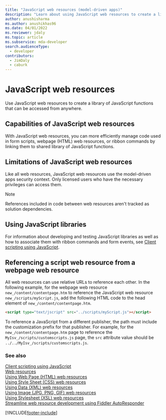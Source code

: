 ```yaml
---
title: "JavaScript web resources (model-driven apps)"
description: "Learn about using JavaScript web resources to create a library of JavaScript functions that can be accessed from anywhere."
author: anushisharma
ms.author: anushikhas96
ms.date: 04/01/2022
ms.reviewer: jdaly
ms.topic: article
ms.subservice: mda-developer
search.audienceType: 
  - developer
contributors: 
  - JimDaly
  - caburk
---
```

# JavaScript web resources

Use JavaScript web resources to create a library of JavaScript functions that can be accessed from anywhere.  
  
<a name="BKMK_capabilities"></a>

## Capabilities of JavaScript web resources

With JavaScript web resources, you can more efficiently manage code used in form scripts, webpage (HTML) web resources, or ribbon commands by linking them to shared library of JavaScript functions.  
  
<a name="BKMK_limitations"></a>

## Limitations of JavaScript web resources

 Like all web resources, JavaScript web resources use the model-driven apps security context. Only licensed users who have the necessary privileges can access them.  
  
> [!NOTE]
>  References included in code between web resources aren't tracked as solution dependencies.  
  
<a name="BKMK_Using"></a>

## Using JavaScript libraries

For information about developing and testing JavaScript libraries as well as how to associate them with ribbon commands and form events, see [Client scripting using JavaScript](client-scripting.md).  
  
<a name="BKMK_Referencing"></a>

## Referencing a script web resource from a webpage web resource

All web resources can use relative URLs to reference each other. In the following example, for the webpage web resource `new_/content/contentpage.htm` to reference the JavaScript web resource `new_/scripts/myScript.js`, add the following HTML code to the head element of `new_/content/contentpage.htm`.  
  
```html  
<script type="text/jscript" src="../scripts/myScript.js"></script>  
```  
  
 To reference a JavaScript from a different publisher, the path must include the customization prefix for that publisher. For example, for the `new_/content/contentpage.htm` page to reference the `MyIsv_/scripts/customscripts.js` page, the `src` attribute value should be `../../MyIsv_/scripts/customscripts.js`.  
  
### See also

[Client scripting using JavaScript](client-scripting.md)<br />
[Web resources](web-resources.md)<br />
[Using Web Page (HTML) web resources](webpage-html-web-resources.md)<br />
[Using Style Sheet (CSS) web resources](css-web-resources.md)<br />
[Using Data (XML) web resources](data-xml-web-resources.md)<br />
[Using Image (JPG, PNG, GIF) web resources](image-web-resources.md)<br />
[Using Stylesheet (XSL) web resources](stylesheet-xsl-web-resources.md)<br />
[Streamline web resource development using Fiddler AutoResponder](streamline-javascript-development-fiddler-autoresponder.md)<br />


[!INCLUDE[footer-include](../../includes/footer-banner.md)]

